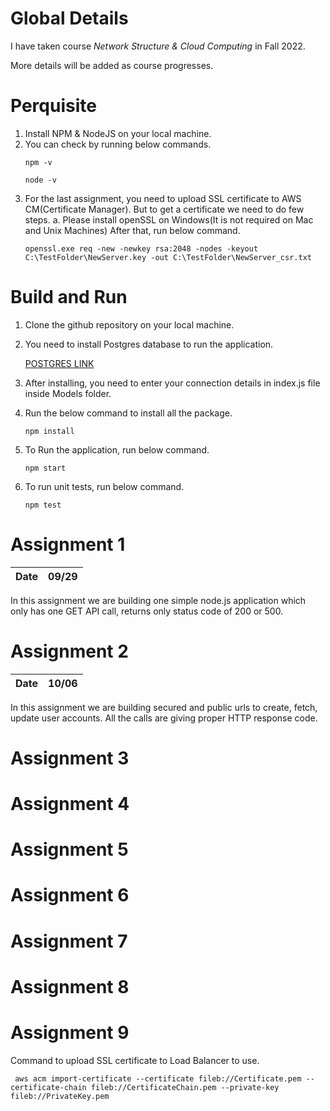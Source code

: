 # Global Details
I have taken course *Network Structure & Cloud Computing* in Fall 2022.

More details will be added as course progresses.

# Perquisite
1. Install NPM  & NodeJS on your local machine.
2. You can check by running below commands.
   ````
   npm -v
   ````
   ````
   node -v
   ````
3. For the last assignment, you need to upload SSL certificate to AWS CM(Certificate Manager). But to get a certificate we need to do few steps.
   a. Please install openSSL on Windows(It is not required on Mac and Unix Machines)
   After that, run below command.
   ````
   openssl.exe req -new -newkey rsa:2048 -nodes -keyout C:\TestFolder\NewServer.key -out C:\TestFolder\NewServer_csr.txt
   ````
   
# Build and Run
1. Clone the github repository on your local machine.
2. You need to install Postgres database to run the application.

   [POSTGRES LINK](https://www.postgresql.org/download/)
3. After installing, you need to enter your connection details in index.js file inside Models folder.
4. Run the below command to install all the package.
    ````
   npm install
    ````
5. To Run the application, run below command.
   ````
   npm start
   ````
6. To run unit tests, run below command.
   ````
   npm test
   ````
# Assignment 1
|Date|09/29|
|-|-|

In this assignment we are building one simple node.js application which only has one GET API call, returns only status code of 200 or 500.

# Assignment 2
|Date|10/06|
|-|-|

In this assignment we are building secured and public urls to create, fetch, update user accounts. All the calls are giving proper HTTP response code.

# Assignment 3

# Assignment 4

# Assignment 5

# Assignment 6

# Assignment 7

# Assignment 8

# Assignment 9

Command to upload SSL certificate to Load Balancer to use.
````
 aws acm import-certificate --certificate fileb://Certificate.pem --certificate-chain fileb://CertificateChain.pem --private-key fileb://PrivateKey.pem 	
````

